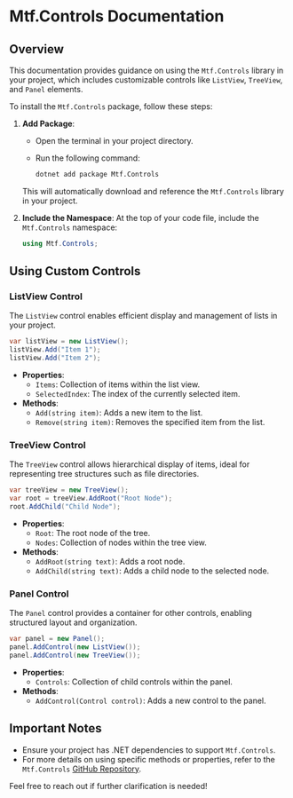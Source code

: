 # Mtf.Controls Documentation

## Overview

This documentation provides guidance on using the `Mtf.Controls` library in your project, which includes customizable controls like `ListView`, `TreeView`, and `Panel` elements.

To install the `Mtf.Controls` package, follow these steps:

1. **Add Package**:
   - Open the terminal in your project directory.
   - Run the following command:

     ```bash
     dotnet add package Mtf.Controls
     ```

   This will automatically download and reference the `Mtf.Controls` library in your project.

2. **Include the Namespace**:
   At the top of your code file, include the `Mtf.Controls` namespace:

   ```csharp
   using Mtf.Controls;
   ```

## Using Custom Controls

### ListView Control

The `ListView` control enables efficient display and management of lists in your project.

```csharp
var listView = new ListView();
listView.Add("Item 1");
listView.Add("Item 2");
```

- **Properties**:
  - `Items`: Collection of items within the list view.
  - `SelectedIndex`: The index of the currently selected item.
- **Methods**:
  - `Add(string item)`: Adds a new item to the list.
  - `Remove(string item)`: Removes the specified item from the list.

### TreeView Control

The `TreeView` control allows hierarchical display of items, ideal for representing tree structures such as file directories.

```csharp
var treeView = new TreeView();
var root = treeView.AddRoot("Root Node");
root.AddChild("Child Node");
```

- **Properties**:
  - `Root`: The root node of the tree.
  - `Nodes`: Collection of nodes within the tree view.
- **Methods**:
  - `AddRoot(string text)`: Adds a root node.
  - `AddChild(string text)`: Adds a child node to the selected node.

### Panel Control

The `Panel` control provides a container for other controls, enabling structured layout and organization.

```csharp
var panel = new Panel();
panel.AddControl(new ListView());
panel.AddControl(new TreeView());
```

- **Properties**:
  - `Controls`: Collection of child controls within the panel.
- **Methods**:
  - `AddControl(Control control)`: Adds a new control to the panel.

## Important Notes

- Ensure your project has .NET dependencies to support `Mtf.Controls`.
- For more details on using specific methods or properties, refer to the `Mtf.Controls` [GitHub Repository](https://github.com/Mortens4444/Mtf.Controls).

Feel free to reach out if further clarification is needed!